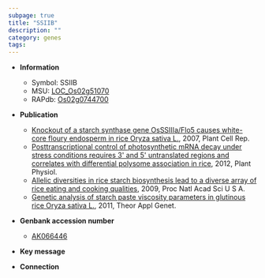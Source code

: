 ```yaml
---
subpage: true
title: "SSIIB"
description: ""
category: genes
tags: 
---
```


* **Information**  
    + Symbol: SSIIB  
    + MSU: [LOC_Os02g51070](http://rice.plantbiology.msu.edu/cgi-bin/ORF_infopage.cgi?orf=LOC_Os02g51070)  
    + RAPdb: [Os02g0744700](http://rapdb.dna.affrc.go.jp/viewer/gbrowse_details/irgsp1?name=Os02g0744700)  

* **Publication**  
    + [Knockout of a starch synthase gene OsSSIIIa/Flo5 causes white-core floury endosperm in rice Oryza sativa L.](http://www.ncbi.nlm.nih.gov/pubmed?term=Knockout+of+a+starch+synthase+gene+OsSSIIIa/Flo5+causes+white-core+floury+endosperm+in+rice+Oryza+sativa+L.%5BTitle%5D), 2007, Plant Cell Rep.
    + [Posttranscriptional control of photosynthetic mRNA decay under stress conditions requires 3' and 5' untranslated regions and correlates with differential polysome association in rice](http://www.ncbi.nlm.nih.gov/pubmed?term=Posttranscriptional+control+of+photosynthetic+mRNA+decay+under+stress+conditions+requires+3'+and+5'+untranslated+regions+and+correlates+with+differential+polysome+association+in+rice%5BTitle%5D), 2012, Plant Physiol.
    + [Allelic diversities in rice starch biosynthesis lead to a diverse array of rice eating and cooking qualities](http://www.ncbi.nlm.nih.gov/pubmed?term=Allelic+diversities+in+rice+starch+biosynthesis+lead+to+a+diverse+array+of+rice+eating+and+cooking+qualities%5BTitle%5D), 2009, Proc Natl Acad Sci U S A.
    + [Genetic analysis of starch paste viscosity parameters in glutinous rice Oryza sativa L.](http://www.ncbi.nlm.nih.gov/pubmed?term=Genetic+analysis+of+starch+paste+viscosity+parameters+in+glutinous+rice+Oryza+sativa+L.%5BTitle%5D), 2011, Theor Appl Genet.

* **Genbank accession number**  
    + [AK066446](http://www.ncbi.nlm.nih.gov/nuccore/AK066446)

* **Key message**  

* **Connection**  



